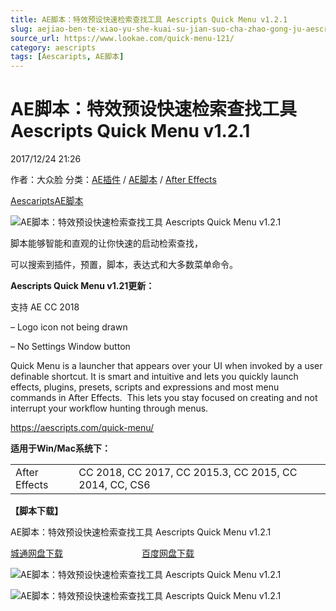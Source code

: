 ```yaml
---
title: AE脚本：特效预设快速检索查找工具 Aescripts Quick Menu v1.2.1
slug: aejiao-ben-te-xiao-yu-she-kuai-su-jian-suo-cha-zhao-gong-ju-aescripts-quick-menu-v1-2-1
source_url: https://www.lookae.com/quick-menu-121/
category: aescripts
tags: [Aescaripts, AE脚本]
---
```

# AE脚本：特效预设快速检索查找工具 Aescripts Quick Menu v1.2.1

2017/12/24 21:26

作者：大众脸
分类：[AE插件](https://www.lookae.com/after-effects/aechajian/) / [AE脚本](https://www.lookae.com/after-effects/aescripts/) / [After Effects](https://www.lookae.com/after-effects/)

[Aescaripts](https://www.lookae.com/tag/aescaripts/)[AE脚本](https://www.lookae.com/tag/ae%e8%84%9a%e6%9c%ac/)

![AE脚本：特效预设快速检索查找工具 Aescripts Quick Menu v1.2.1](https://www.lookae.com/wp-content/uploads/2015/09/Quick-Menu1.jpg "AE脚本：特效预设快速检索查找工具 Aescripts Quick Menu v1.2.1-LookAE.com")

脚本能够智能和直观的让你快速的启动检索查找，

可以搜索到插件，预置，脚本，表达式和大多数菜单命令。

**Aescripts Quick Menu v1.21更新：**

支持 AE CC 2018

– Logo icon not being drawn

– No Settings Window button

Quick Menu is a launcher that appears over your UI when invoked by a user definable shortcut. It is smart and intuitive and lets you quickly launch effects, plugins, presets, scripts and expressions and most menu commands in After Effects.  This lets you stay focused on creating and not interrupt your workflow hunting through menus.

https://aescripts.com/quick-menu/

**适用于Win/Mac系统下：**

|  |  |
| --- | --- |
| After Effects | CC 2018, CC 2017, CC 2015.3, CC 2015, CC 2014, CC, CS6 |

**【脚本下载】**

AE脚本：特效预设快速检索查找工具 Aescripts Quick Menu v1.2.1

[城通网盘下载](https://lookae.ctfile.com/fs/680462-232244199)                                [百度网盘下载](https://pan.baidu.com/s/1kUJStBh)

![AE脚本：特效预设快速检索查找工具 Aescripts Quick Menu v1.2.1](http://aescripts.com/media/catalog/product/q/u/quickmenuinaction_1.gif "AE脚本：特效预设快速检索查找工具 Aescripts Quick Menu v1.2.1-LookAE.com")

![AE脚本：特效预设快速检索查找工具 Aescripts Quick Menu v1.2.1](http://aescripts.com/media/catalog/product/q/u/quickmenucommands.gif "AE脚本：特效预设快速检索查找工具 Aescripts Quick Menu v1.2.1-LookAE.com")

